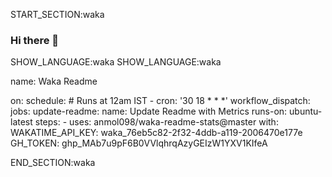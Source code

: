 START_SECTION:waka
### Hi there 👋

SHOW_LANGUAGE:waka
SHOW_LANGUAGE:waka

name: Waka Readme

on:
  schedule:
    # Runs at 12am IST
    - cron: '30 18 * * *'
  workflow_dispatch:
jobs:
  update-readme:
    name: Update Readme with Metrics
    runs-on: ubuntu-latest
    steps:
      - uses: anmol098/waka-readme-stats@master
        with:
          WAKATIME_API_KEY: waka_76eb5c82-2f32-4ddb-a119-2006470e177e
          GH_TOKEN: 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
          
END_SECTION:waka

